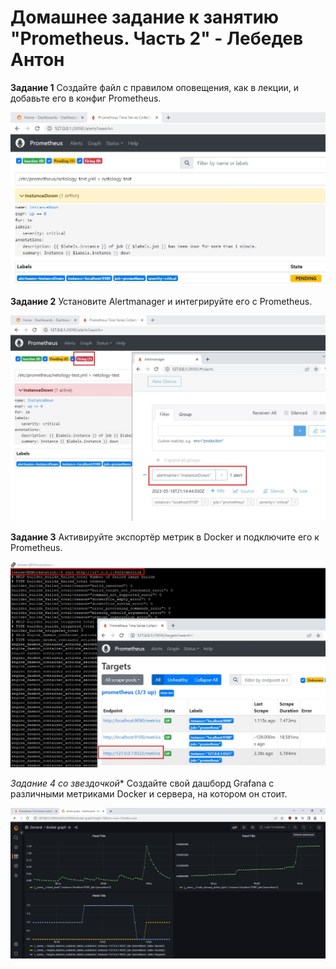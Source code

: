 # Домашнее задание к занятию "Prometheus. Часть 2" - Лебедев Антон

**Задание 1**
Создайте файл с правилом оповещения, как в лекции, и добавьте его в конфиг Prometheus.

![Screenshot_1](https://github.com/Lebedun/HomeWork-Blank/blob/9-05/img/Screenshot_1.jpg)

**Задание 2**
Установите Alertmanager и интегрируйте его с Prometheus.

![Screenshot_2](https://github.com/Lebedun/HomeWork-Blank/blob/9-05/img/Screenshot_2.jpg)

**Задание 3**
Активируйте экспортёр метрик в Docker и подключите его к Prometheus.

![Screenshot_3](https://github.com/Lebedun/HomeWork-Blank/blob/9-05/img/Screenshot_3.jpg)

**Задание 4* со звездочкой**
Создайте свой дашборд Grafana с различными метриками Docker и сервера, на котором он стоит.

![Screenshot_4](https://github.com/Lebedun/HomeWork-Blank/blob/9-05/img/Screenshot_4.jpg)
